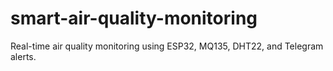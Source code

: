 # smart-air-quality-monitoring
Real-time air quality monitoring using ESP32, MQ135, DHT22, and Telegram alerts.
